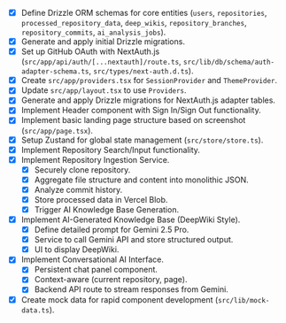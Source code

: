 - [x] Define Drizzle ORM schemas for core entities (`users`, `repositories`, `processed_repository_data`, `deep_wikis`, `repository_branches`, `repository_commits`, `ai_analysis_jobs`).
- [x] Generate and apply initial Drizzle migrations.
- [x] Set up GitHub OAuth with NextAuth.js (`src/app/api/auth/[...nextauth]/route.ts`, `src/lib/db/schema/auth-adapter-schema.ts`, `src/types/next-auth.d.ts`).
- [x] Create `src/app/providers.tsx` for `SessionProvider` and `ThemeProvider`.
- [x] Update `src/app/layout.tsx` to use `Providers`.
- [x] Generate and apply Drizzle migrations for NextAuth.js adapter tables.
- [x] Implement Header component with Sign In/Sign Out functionality.
- [x] Implement basic landing page structure based on screenshot (`src/app/page.tsx`).
- [x] Setup Zustand for global state management (`src/store/store.ts`).
- [x] Implement Repository Search/Input functionality.
- [x] Implement Repository Ingestion Service.
  - [x] Securely clone repository.
  - [x] Aggregate file structure and content into monolithic JSON.
  - [x] Analyze commit history.
  - [x] Store processed data in Vercel Blob.
  - [x] Trigger AI Knowledge Base Generation.
- [x] Implement AI-Generated Knowledge Base (DeepWiki Style).
  - [x] Define detailed prompt for Gemini 2.5 Pro.
  - [x] Service to call Gemini API and store structured output.
  - [x] UI to display DeepWiki.
- [x] Implement Conversational AI Interface.
  - [x] Persistent chat panel component.
  - [x] Context-aware (current repository, page).
  - [x] Backend API route to stream responses from Gemini.
- [x] Create mock data for rapid component development (`src/lib/mock-data.ts`).
